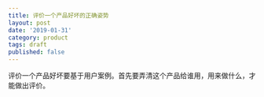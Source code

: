 ```yaml
---
title: 评价一个产品好坏的正确姿势
layout: post
date: '2019-01-31'
category: product
tags: draft
published: false
---
```


评价一个产品好坏要基于用户案例。首先要弄清这个产品给谁用，用来做什么，才能做出评价。
